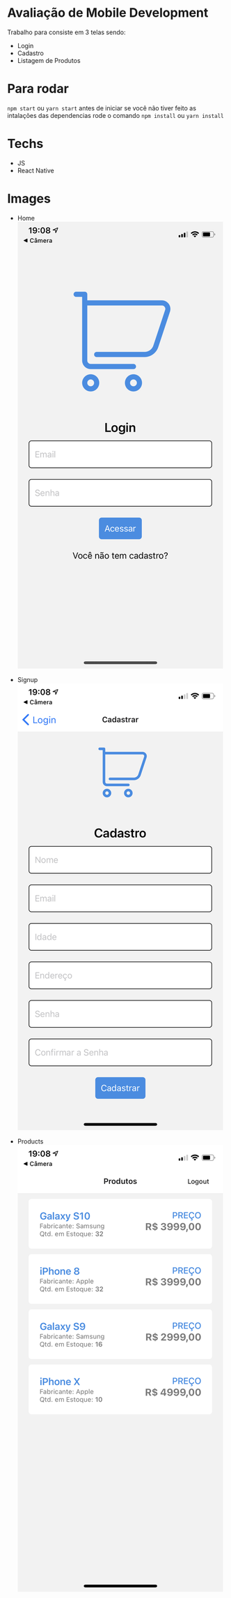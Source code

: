 # Avaliação de Mobile Development
Trabalho para consiste em 3 telas sendo: 
- Login
- Cadastro
- Listagem de Produtos

# Para rodar
`npm start` ou `yarn start`
antes de iniciar se você não tiver feito as intalações das dependencias rode o comando 
`npm install` ou `yarn install`

# Techs
- JS
- React Native

# Images
- Home
![Home](https://github.com/nike-sg/avaliacao_reactnative/blob/main/assets/readme/home.PNG?raw=true)

- Signup
![Signup](https://github.com/nike-sg/avaliacao_reactnative/blob/main/assets/readme/signup.PNG?raw=true)

- Products
![Products](https://github.com/nike-sg/avaliacao_reactnative/blob/main/assets/readme/products.PNG?raw=true)
